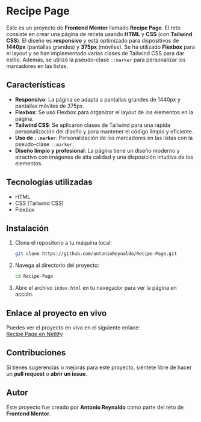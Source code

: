 # Recipe Page

Este es un proyecto de **Frontend Mentor** llamado **Recipe Page**. El reto consiste en crear una página de receta usando **HTML** y **CSS** (con **Tailwind CSS**). El diseño es **responsivo** y está optimizado para dispositivos de **1440px** (pantallas grandes) y **375px** (móviles). Se ha utilizado **Flexbox** para el layout y se han implementado varias clases de Tailwind CSS para dar estilo. Además, se utilizó la pseudo-clase `::marker` para personalizar los marcadores en las listas.

## Características

- **Responsivo**: La página se adapta a pantallas grandes de 1440px y pantallas móviles de 375px.
- **Flexbox**: Se usó Flexbox para organizar el layout de los elementos en la página.
- **Tailwind CSS**: Se aplicaron clases de Tailwind para una rápida personalización del diseño y para mantener el código limpio y eficiente.
- **Uso de `::marker`**: Personalización de los marcadores en las listas con la pseudo-clase `::marker`.
- **Diseño limpio y profesional**: La página tiene un diseño moderno y atractivo con imágenes de alta calidad y una disposición intuitiva de los elementos.

## Tecnologías utilizadas

- HTML
- CSS (Tailwind CSS)
- Flexbox

## Instalación

1. Clona el repositorio a tu máquina local:

   ```bash
   git clone https://github.com/antonioReynaldo/Recipe-Page.git
   ```

2. Navega al directorio del proyecto:

   ```bash
   cd Recipe-Page
   ```

3. Abre el archivo `index.html` en tu navegador para ver la página en acción.

## Enlace al proyecto en vivo

Puedes ver el proyecto en vivo en el siguiente enlace:  
[Recipe Page en Netlify](https://proyect-recipe-page.netlify.app/)

## Contribuciones

Si tienes sugerencias o mejoras para este proyecto, siéntete libre de hacer un **pull request** o **abrir un issue**.

## Autor

Este proyecto fue creado por **Antonio Reynaldo** como parte del reto de **Frontend Mentor**.
